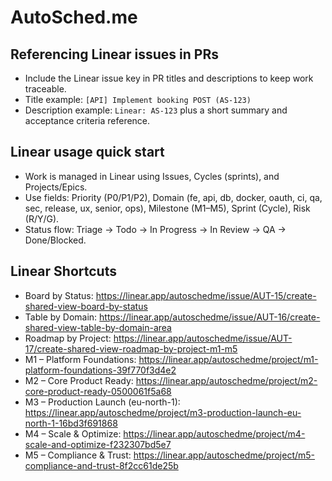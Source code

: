 # AutoSched.me

## Referencing Linear issues in PRs

- Include the Linear issue key in PR titles and descriptions to keep work traceable.
- Title example: `[API] Implement booking POST (AS-123)`
- Description example: `Linear: AS-123` plus a short summary and acceptance criteria reference.

## Linear usage quick start

- Work is managed in Linear using Issues, Cycles (sprints), and Projects/Epics.
- Use fields: Priority (P0/P1/P2), Domain (fe, api, db, docker, oauth, ci, qa, sec, release, ux, senior, ops), Milestone (M1–M5), Sprint (Cycle), Risk (R/Y/G).
- Status flow: Triage → Todo → In Progress → In Review → QA → Done/Blocked.

<!-- Linear: AUT-5 -->

## Linear Shortcuts

- Board by Status: https://linear.app/autoschedme/issue/AUT-15/create-shared-view-board-by-status
- Table by Domain: https://linear.app/autoschedme/issue/AUT-16/create-shared-view-table-by-domain-area
- Roadmap by Project: https://linear.app/autoschedme/issue/AUT-17/create-shared-view-roadmap-by-project-m1-m5
- M1 – Platform Foundations: https://linear.app/autoschedme/project/m1-platform-foundations-39f770f3d4e2
- M2 – Core Product Ready: https://linear.app/autoschedme/project/m2-core-product-ready-0500061f5a68
- M3 – Production Launch (eu-north-1): https://linear.app/autoschedme/project/m3-production-launch-eu-north-1-16bd3f691868
- M4 – Scale & Optimize: https://linear.app/autoschedme/project/m4-scale-and-optimize-f232307bd5e7
- M5 – Compliance & Trust: https://linear.app/autoschedme/project/m5-compliance-and-trust-8f2cc61de25b
